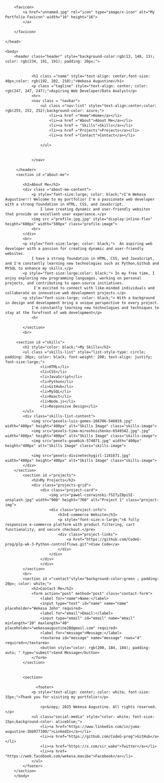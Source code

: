 <!DOCTYPE html>
<html lang ="eng">
    <head>
        <meta charset ="UTF-8">
        <meta name ="viewport" content="width=device-width, initial-scale=1.0">
        <meta name ="description" content="My Portfolio Page">
        <meta name ="keywords" content="Portfolio, Web Development, Projects">
        <meta name ="author" content ="Wekesa Augustine">
        <title>My Portfolio</title>
        <link rel="stylesheet" href="mystyle.css"/>
        
        <favicon>
            <a href="unnamed.jpg" rel="icon" type="image/x-icon" alt="My Portfolio Favicon" width="16" height="16">
            </a>
    
        </favicon>
    
    </head>
    
    <body>  
        <header class="header" style="background-color:rgb(13, 148, 13); color: rgb(234, 191, 191); padding: 20px;">


                <h1 class ="name" style="text-align: center;font-size: 40px;color: rgb(192, 202, 210);">Wekesa Augustine</h1>
                <p class ="tagline" style="text-align: center; color: rgb(247, 247, 247);">Aspiring Web Developer/Data Analyst</p>
                <hr>
                <nav class = "navbar">
                    <ul class ="nav-list" style="text-align:center;color: rgb(255, 252, 252);background-color: azure;">
                        <li><a href ="Home">Home</a></li>
                        <li><a href ="About">About Me</a></li>
                        <li><a href = "Skills">Skills</a></li>
                        <li><a href ="Projects">Projects</a></li>
                        <li><a href ="Contact">Contact</a></li>

                    </ul>


                </nav>

         </header>
         <section id ="about-me">
            
            <h2>About Me</h2>
            <div class ="about-me-content">
                <p style="font-size:large; color: black;">I'm Wekesa Augustine!!! Welcome to my portfolio! I'm a passionate web developer with a strong foundation in HTML, CSS, and JavaScript. 
                    I love creating dynamic and user-friendly websites that provide an excellent user experience.</p>
                <img src ="profile.jpg.jpg" style="display:inline-flex" height="600px" width="500px" class="profile-image">
                <br>
            </div>
            <br>
            <p style="font-size:large; color: black;">  An aspiring web developer with a passion for creating dynamic and user-friendly websites. 
                I have a strong foundation in HTML, CSS, and JavaScript, and I'm constantly learning new technologies such as Python,Github and MYSQL to enhance my skills.</p>
            <p style="font-size:large;color: black;"> In my free time, I enjoy exploring new programming languages, working on personal projects, and contributing to open-source initiatives.
                 I'm excited to connect with like-minded individuals and collaborate on innovative web development projects.</p>
            <p style="font-size:large; color: black;"> With a background in design and development bring a unique perspective to every project. 
                I'm constantly learning new technologies and techniques to stay at the forefront of web development</p>
                <hr
         
            </section>
            <br>

         <section id ="skills">
            <h2 style="color: black;">My Skills</h2>
            <ul class ="skills-list" style="list-style-type: circle; padding: 20px; color: black; font-weight: 200; text-align: justify; font-size:large;">
                    <li>HTML</li>
                    <li>CSS</li>
                    <li>JavaScript</li>
                    <li>Python</li>
                    <li>GitHub</li>
                    <li>MySQL</li>
                    <li>React</li>
                    <li>Node.js</li>
                    <li>Responsive Design</li>         
            </ul>
            <div class="skills-list-content">
                <img src="pexels-luis-gomes-166706-546819.jpg" width="400px" height="400px" alt="Skills Image" class="skills-image">
                <img src="pexels-tima-miroshnichenko-6549342.jpg".jpg" width="400px" height="400px" alt="Skills Image" class="skills-image">
                <img src="pexels-goumbik-574071.jpg" width="400px" height="400px" alt="Skills Image" class="skills-image">
        
                <img src="pexels-divinetechygirl-1181671.jpg" width="400px" height="400px" alt="Skills Image" class="skills-image">
            </div>
        </section>
            <section id ="projects">
                <h2>My Projects</h2>
                <div class="projects-grid">
                    <div class="project-card">
                        <img src="pawel-czerwinski-f5ITyZ8pi5I-unsplash.jpg" width="900" height="700" alt="Project 1" class="project-img">
                        <div class="project-info">
                            <h3>E-commerce Website</h3>
                            <p style="font-size:x-large;">A fully responsive e-commerce platform with product filtering, cart functionality, and secure checkout.</pre>
                            <div class="project-links">
                                <a href="https://github.com/CodeG-prog/plp-wk-3-Python-controlflows.git">View Code</a>
                            </div>
                        </div>
                    </div>
                    </div>
            </section>
            <br>
            <section id ="contact"style="background-color:green ; padding: 20px; color: white;">
                <h2>Contact Me</h2>
                <form action="post" method="post" class="contact-form">
                    <label for="name">Name:</label>
                    <input type="text" id="name" name="name" placeholder="Wekesa John" required>
                    <label for="email">Email:</label>
                    <input type="email" id="email" name="email" minlength="20" maxlength="40" placeholder="wekesaaugustine28@gmail.com" required>
                    <label for="message">Message:</label>
                    <textarea id="message" name="message" rows="4" required></textarea>
                    <button style="color: rgb(200, 184, 184); padding: auto; " type="submit">Send Message</button>
                </form>
            </section>


            <section>
            
                  <footer>
                <p style="text-align: center; color: white; font-size: 15px;">Thank you for visiting my portfolio!</p>

                    <p>&copy; 2025 Wekesa Augustine. All rights reserved.</p>
                <ul class="social-media" style="color: white; font-size: 15px;background-color: aliceblue;">
                    <li><a href="https://www.linkedin.com/in/juma-augustine-3bb977100/">LinkedIn</a></li>
                    <li><a href="https://github.com/CodeG-prog">GitHub</a></li>
                    <li><a href="https://x.com/sir_wake">Twitter</a></li>
                    <li><a href= "https://web.facebook.com/wekesa.masibo">Facebook</a></li>
                </ul>
            </footer>
        </section>
        </body>
</html>
